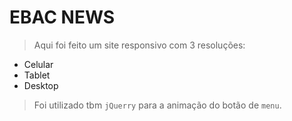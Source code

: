 # EBAC NEWS

> Aqui foi feito um site responsivo com 3 resoluções:

- Celular
- Tablet
- Desktop

> Foi utilizado tbm `jQuerry` para a animação do botão de `menu`.
